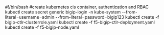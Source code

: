 #!/bin/bash
#create kubernetes cis container, authentication and RBAC
kubectl create secret generic bigip-login -n kube-system --from-literal=username=admin --from-literal=password=bigip123
kubectl create -f bigip-ctlr-clusterrole.yaml
kubectl create -f f5-bigip-ctlr-deployment.yaml
kubectl create -f f5-bigip-node.yaml





